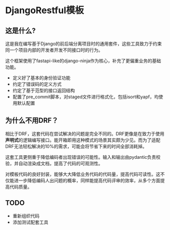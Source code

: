 # DjangoRestful模板

## 这是什么?

这是我在编写基于Django的前后端分离项目时的通用套件，这些工具致力于约束同一个项目内部的开发者开发不同接口时的行为。

这个框架使用了fastapi-like的django-ninja作为核心，补充了更偏重业务的基础功能。

- 定义好了基本的身份验证功能
- 约定了错误码的定义方式
- 约定了基于范型的接口返回结构
- 配置了pre_commit脚本，对staged文件进行格式化，包括isort和yapf，均使用默认配置

## 为什么不用DRF？

相比于DRF，这套代码在尝试解决的问题是完全不同的。DRF更像是在致力于使用**声明式**的逻辑编写接口。能开箱即用这种模式的场景其实颇为少见。而为了适配DRF无法轻松解决的10%的需求，可能会将节省下来的时间全部消耗掉。  

这套工具更侧重于降低编码者出现错误的可能性。输入和输出由pydantic负责校验，并自动渲染成文档，提高了代码的可观测性。  

对模板代码的良好封装，能够大大降低业务代码的代码量，提高代码可读性。这不仅能进一步降低编码人出问题的概率，同样能提高代码评审的效率，从多个方面提高代码质量。


## TODO

- 重新组织代码
- 添加测试配套工具